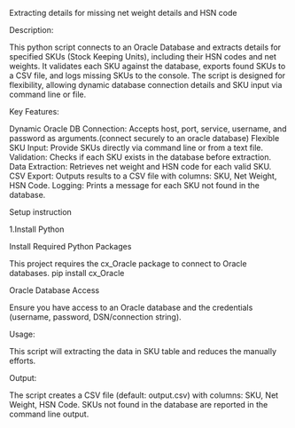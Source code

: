 Extracting details for missing net weight details and HSN code

Description:

This  python script connects to an Oracle Database and extracts details for specified SKUs (Stock Keeping Units), including their HSN codes and net weights.
It validates each SKU against the database, exports found SKUs to a CSV file, and logs missing SKUs to the console. 
The script is designed for flexibility, allowing dynamic database connection details and SKU input via command line or file.

Key Features:

Dynamic Oracle DB Connection: Accepts host, port, service, username, and password as arguments.(connect securely to an oracle database)
Flexible SKU Input: Provide SKUs directly via command line or from a text file.
Validation: Checks if each SKU exists in the database before extraction.
Data Extraction: Retrieves net weight and HSN code for each valid SKU.
CSV Export: Outputs results to a CSV file with columns: SKU, Net Weight, HSN Code.
Logging: Prints a message for each SKU not found in the database.

Setup instruction

1.Install Python

Install Required Python Packages

This project requires the cx_Oracle package to connect to Oracle databases. pip install cx_Oracle

Oracle Database Access

Ensure you have access to an Oracle database and the credentials (username, password, DSN/connection string).

Usage:

This script will extracting the data in SKU table and  reduces the manually efforts.

Output:

The script creates a CSV file (default: output.csv) with columns: SKU, Net Weight, HSN Code.
SKUs not found in the database are reported in the command line output.

